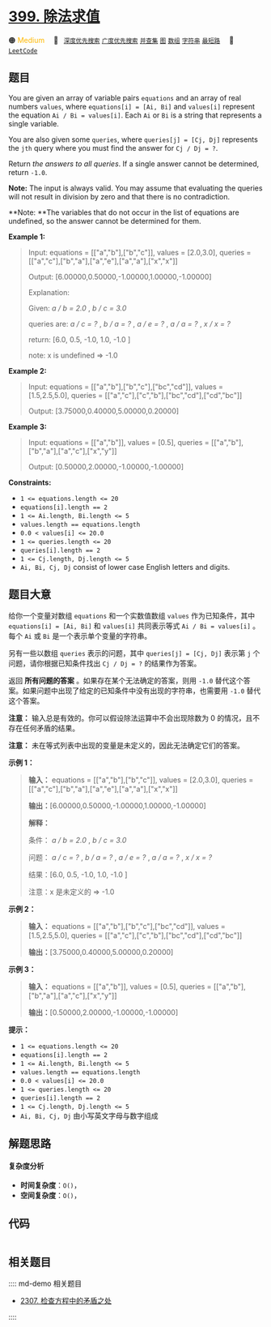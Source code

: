 # [399. 除法求值](https://leetcode.com/problems/evaluate-division)

🟠 <font color=#ffb800>Medium</font>&emsp; 🔖&ensp; [`深度优先搜索`](/leetcode/outline/tag/depth-first-search.md) [`广度优先搜索`](/leetcode/outline/tag/breadth-first-search.md) [`并查集`](/leetcode/outline/tag/union-find.md) [`图`](/leetcode/outline/tag/graph.md) [`数组`](/leetcode/outline/tag/array.md) [`字符串`](/leetcode/outline/tag/string.md) [`最短路`](/leetcode/outline/tag/shortest-path.md)&emsp; 🔗&ensp;[`LeetCode`](https://leetcode.com/problems/evaluate-division)


## 题目

You are given an array of variable pairs `equations` and an array of real
numbers `values`, where `equations[i] = [Ai, Bi]` and `values[i]` represent
the equation `Ai / Bi = values[i]`. Each `Ai` or `Bi` is a string that
represents a single variable.

You are also given some `queries`, where `queries[j] = [Cj, Dj]` represents
the `jth` query where you must find the answer for `Cj / Dj = ?`.

Return _the answers to all queries_. If a single answer cannot be determined,
return `-1.0`.

**Note:** The input is always valid. You may assume that evaluating the
queries will not result in division by zero and that there is no
contradiction.

**Note:  **The variables that do not occur in the list of equations are
undefined, so the answer cannot be determined for them.



**Example 1:**

> Input: equations = [["a","b"],["b","c"]], values = [2.0,3.0], queries = [["a","c"],["b","a"],["a","e"],["a","a"],["x","x"]]
> 
> Output: [6.00000,0.50000,-1.00000,1.00000,-1.00000]
> 
> Explanation: 
> 
> Given: _a / b = 2.0_ , _b / c = 3.0_
> 
> queries are: _a / c = ?_ , _b / a = ?_ , _a / e = ?_ , _a / a = ?_ , _x / x = ?_
> 
> return: [6.0, 0.5, -1.0, 1.0, -1.0 ]
> 
> note: x is undefined => -1.0

**Example 2:**

> Input: equations = [["a","b"],["b","c"],["bc","cd"]], values = [1.5,2.5,5.0], queries = [["a","c"],["c","b"],["bc","cd"],["cd","bc"]]
> 
> Output: [3.75000,0.40000,5.00000,0.20000]

**Example 3:**

> Input: equations = [["a","b"]], values = [0.5], queries = [["a","b"],["b","a"],["a","c"],["x","y"]]
> 
> Output: [0.50000,2.00000,-1.00000,-1.00000]

**Constraints:**

  * `1 <= equations.length <= 20`
  * `equations[i].length == 2`
  * `1 <= Ai.length, Bi.length <= 5`
  * `values.length == equations.length`
  * `0.0 < values[i] <= 20.0`
  * `1 <= queries.length <= 20`
  * `queries[i].length == 2`
  * `1 <= Cj.length, Dj.length <= 5`
  * `Ai, Bi, Cj, Dj` consist of lower case English letters and digits.


## 题目大意

给你一个变量对数组 `equations` 和一个实数值数组 `values` 作为已知条件，其中 `equations[i] = [Ai, Bi]` 和
`values[i]` 共同表示等式 `Ai / Bi = values[i]` 。每个 `Ai` 或 `Bi` 是一个表示单个变量的字符串。

另有一些以数组 `queries` 表示的问题，其中 `queries[j] = [Cj, Dj]` 表示第 `j` 个问题，请你根据已知条件找出 `Cj
/ Dj = ?` 的结果作为答案。

返回 **所有问题的答案** 。如果存在某个无法确定的答案，则用 `-1.0` 替代这个答案。如果问题中出现了给定的已知条件中没有出现的字符串，也需要用
`-1.0` 替代这个答案。

**注意：** 输入总是有效的。你可以假设除法运算中不会出现除数为 0 的情况，且不存在任何矛盾的结果。

**注意：** 未在等式列表中出现的变量是未定义的，因此无法确定它们的答案。



**示例 1：**

> 
> 
> 
> 
> 
> **输入：** equations = [["a","b"],["b","c"]], values = [2.0,3.0], queries = [["a","c"],["b","a"],["a","e"],["a","a"],["x","x"]]
> 
> **输出：**[6.00000,0.50000,-1.00000,1.00000,-1.00000]
> 
> **解释：**
> 
> 条件： _a / b = 2.0_ , _b / c = 3.0_
> 
> 问题： _a / c = ?_ , _b / a = ?_ , _a / e = ?_ , _a / a = ?_ , _x / x = ?_
> 
> 结果：[6.0, 0.5, -1.0, 1.0, -1.0 ]
> 
> 注意：x 是未定义的 => -1.0

**示例 2：**

> 
> 
> 
> 
> 
> **输入：** equations = [["a","b"],["b","c"],["bc","cd"]], values = [1.5,2.5,5.0], queries = [["a","c"],["c","b"],["bc","cd"],["cd","bc"]]
> 
> **输出：**[3.75000,0.40000,5.00000,0.20000]
> 
> 

**示例 3：**

> 
> 
> 
> 
> 
> **输入：** equations = [["a","b"]], values = [0.5], queries = [["a","b"],["b","a"],["a","c"],["x","y"]]
> 
> **输出：**[0.50000,2.00000,-1.00000,-1.00000]
> 
> 



**提示：**

  * `1 <= equations.length <= 20`
  * `equations[i].length == 2`
  * `1 <= Ai.length, Bi.length <= 5`
  * `values.length == equations.length`
  * `0.0 < values[i] <= 20.0`
  * `1 <= queries.length <= 20`
  * `queries[i].length == 2`
  * `1 <= Cj.length, Dj.length <= 5`
  * `Ai, Bi, Cj, Dj` 由小写英文字母与数字组成


## 解题思路

#### 复杂度分析

- **时间复杂度**：`O()`，
- **空间复杂度**：`O()`，

## 代码

```javascript

```

## 相关题目

:::: md-demo 相关题目
- [2307. 检查方程中的矛盾之处](https://leetcode.com/problems/check-for-contradictions-in-equations)

::::
